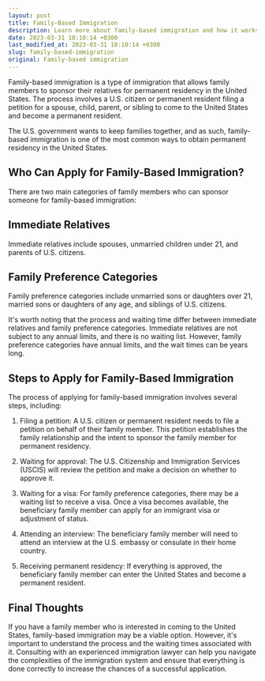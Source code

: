```yaml
---
layout: post
title: Family-Based Immigration
description: Learn more about family-based immigration and how it works with our expert guide on immigration law.
date: 2023-03-31 18:10:14 +0300
last_modified_at: 2023-03-31 18:10:14 +0300
slug: family-based-immigration
original: Family-based immigration
---
```


Family-based immigration is a type of immigration that allows family members to sponsor their relatives for permanent residency in the United States. The process involves a U.S. citizen or permanent resident filing a petition for a spouse, child, parent, or sibling to come to the United States and become a permanent resident. 

The U.S. government wants to keep families together, and as such, family-based immigration is one of the most common ways to obtain permanent residency in the United States. 

## Who Can Apply for Family-Based Immigration?

There are two main categories of family members who can sponsor someone for family-based immigration:

## Immediate Relatives 

Immediate relatives include spouses, unmarried children under 21, and parents of U.S. citizens. 

## Family Preference Categories 

Family preference categories include unmarried sons or daughters over 21, married sons or daughters of any age, and siblings of U.S. citizens. 

It's worth noting that the process and waiting time differ between immediate relatives and family preference categories. Immediate relatives are not subject to any annual limits, and there is no waiting list. However, family preference categories have annual limits, and the wait times can be years long. 

## Steps to Apply for Family-Based Immigration 

The process of applying for family-based immigration involves several steps, including:

1. Filing a petition: A U.S. citizen or permanent resident needs to file a petition on behalf of their family member. This petition establishes the family relationship and the intent to sponsor the family member for permanent residency.

2. Waiting for approval: The U.S. Citizenship and Immigration Services (USCIS) will review the petition and make a decision on whether to approve it.

3. Waiting for a visa: For family preference categories, there may be a waiting list to receive a visa. Once a visa becomes available, the beneficiary family member can apply for an immigrant visa or adjustment of status.

4. Attending an interview: The beneficiary family member will need to attend an interview at the U.S. embassy or consulate in their home country. 

5. Receiving permanent residency: If everything is approved, the beneficiary family member can enter the United States and become a permanent resident.

## Final Thoughts

If you have a family member who is interested in coming to the United States, family-based immigration may be a viable option. However, it's important to understand the process and the waiting times associated with it. Consulting with an experienced immigration lawyer can help you navigate the complexities of the immigration system and ensure that everything is done correctly to increase the chances of a successful application.